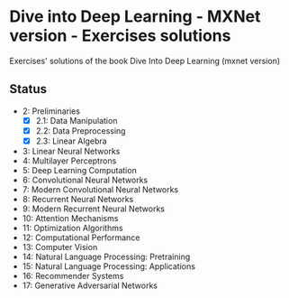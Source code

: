 # Dive into Deep Learning - MXNet version - Exercises solutions

Exercises' solutions of the book Dive Into Deep Learning (mxnet version)

## Status

-   2: Preliminaries
    -   [x] 2.1: Data Manipulation
    -   [x] 2.2: Data Preprocessing
    -   [x] 2.3: Linear Algebra
            <!-- - [ ] 2.4: Calculus -->
            <!-- - [ ] 2.5: Automatic Differentiation -->
            <!-- - [ ] 2.6: Probability -->
-   3: Linear Neural Networks
    <!-- - [ ] 3.1: Linear Regression -->
    <!-- - [ ] 3.2: Linear Regression Implementation from Scratch -->
    <!-- - [ ] 3.3: Concise Implementation of Linear Regression -->
    <!-- - [ ] 3.4: Softmax Regression -->
    <!-- - [ ] 3.5: The Image Classification Dataset -->
    <!-- - [ ] 3.6: Implementation of Softmax Regression from Scratch -->
    <!-- - [ ] 3.7: Concise Implementation of Softmax Regression -->
-   4: Multilayer Perceptrons
    <!-- - [ ] 4.1: Multilayer Perceptrons -->
    <!-- - [ ] 4.2: Implementation of Multilayer Perceptrons from Scratch -->
    <!-- - [ ] 4.3: Concise Implementation of Multilayer Perceptrons -->
    <!-- - [ ] 4.4: Model Selection, Underfitting, and Overfitting -->
    <!-- - [ ] 4.5: Weight Decay -->
    <!-- - [ ] 4.6: Dropout -->
    <!-- - [ ] 4.7: Forward Propagation, Backward Propagation, and Computational Graphs -->
    <!-- - [ ] 4.8: Numerical Stability and Initialization -->
    <!-- - [ ] 4.9: Environment and Distribution Shift -->
    <!-- - [ ] 4.10: Predicting House Prices on Kaggle -->
-   5: Deep Learning Computation
-   6: Convolutional Neural Networks
-   7: Modern Convolutional Neural Networks
-   8: Recurrent Neural Networks
-   9: Modern Recurrent Neural Networks
-   10: Attention Mechanisms
-   11: Optimization Algorithms
-   12: Computational Performance
-   13: Computer Vision
-   14: Natural Language Processing: Pretraining
-   15: Natural Language Processing: Applications
-   16: Recommender Systems
-   17: Generative Adversarial Networks
